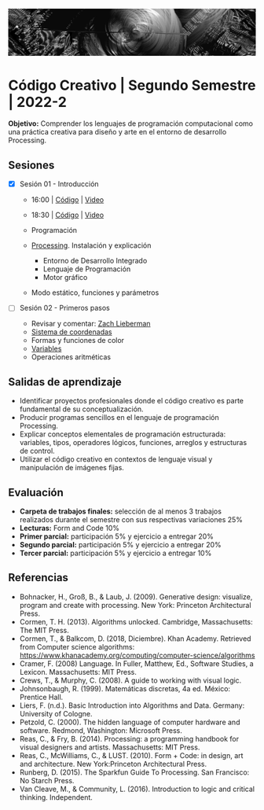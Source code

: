 ![portada](https://github.com/EmilioOcelotl/cc2-2022-2/blob/main/img/of13.png)

# Código Creativo | Segundo Semestre | 2022-2

**Objetivo:** Comprender los lenguajes de programación computacional como una práctica creativa para diseño y arte en el entorno de desarrollo Processing.

## Sesiones

- [x] Sesión 01 - Introducción

  - 16:00 | [Código](https://gist.github.com/EmilioOcelotl/9a0103c34666294dde3e3a2b780b618d) | [Video](https://drive.google.com/file/d/1p6W0XWGtOggFoLfmAx43O2rsuFyEZShD/view?usp=sharing)
  - 18:30 | [Código](https://gist.github.com/EmilioOcelotl/7b5d609ae121f6d185f50955dfae23fc) | [Video](https://drive.google.com/file/d/1Xy2IqWXSCLMJu1Lu8Zf26TExHzOyDPf_/view?usp=sharing)

  - Programación
  - [Processing](https://processing.org/download). Instalación y explicación
    - Entorno de Desarrollo Integrado
    - Lenguaje de Programación
    - Motor gráfico
  - Modo estático, funciones y parámetros

- [ ] Sesión 02 - Primeros pasos
  - Revisar y comentar: [Zach Lieberman](http://zach.li/) 
  - [Sistema de coordenadas](https://processing.org/tutorials/coordinatesystemandshapes)
  - Formas y funciones de color
  - [Variables](https://processing.org/examples/variables.html)
  - Operaciones aritméticas 

## Salidas de aprendizaje

- Identificar proyectos profesionales donde el código creativo es parte fundamental de su conceptualización.
- Producir programas sencillos en el lenguaje de programación Processing.
- Explicar conceptos elementales de programación estructurada: variables, tipos, operadores lógicos, funciones, arreglos y estructuras de control.
- Utilizar el código creativo en contextos de lenguaje visual y manipulación de imágenes fijas.

## Evaluación

- **Carpeta de trabajos finales:** selección de al menos 3 trabajos realizados durante el semestre con sus respectivas variaciones 25%
- **Lecturas:** Form and Code 10%
- **Primer parcial:** participación 5% y ejercicio a entregar 20%
- **Segundo parcial:** participación 5% y ejercicio a entregar 20%
- **Tercer parcial:** participación 5% y ejercicio a entregar 10%

## Referencias

- Bohnacker, H., Groß, B., & Laub, J. (2009). Generative design: visualize, program and create with processing. New York: Princeton Architectural Press.
- Cormen, T. H. (2013). Algorithms unlocked. Cambridge, Massachusetts: The MIT Press.
- Cormen, T., & Balkcom, D. (2018, Diciembre). Khan Academy. Retrieved from Computer science algorithms: https://www.khanacademy.org/computing/computer-science/algorithms
- Cramer, F. (2008) Language. In Fuller, Matthew, Ed., Software Studies, a Lexicon. Massachusetts: MIT Press.
- Crews, T., & Murphy, C. (2008). A guide to working with visual logic.
- Johnsonbaugh, R. (1999). Matemáticas discretas, 4a ed. México: Prentice Hall.
- Liers, F. (n.d.). Basic Introduction into Algorithms and Data. Germany: University of Cologne.
- Petzold, C. (2000). The hidden language of computer hardware and software. Redmond, Washington: Microsoft Press.
- Reas, C., & Fry, B. (2014). Processing: a programming handbook for visual designers and artists. Massachusetts: MIT Press.
- Reas, C., McWilliams, C., & LUST. (2010). Form + Code: in design, art and architecture. New York:Princeton Architectural Press.
- Runberg, D. (2015). The Sparkfun Guide To Processing. San Francisco: No Starch Press.
- Van Cleave, M., & Community, L. (2016). Introduction to logic and critical thinking. Independent.

